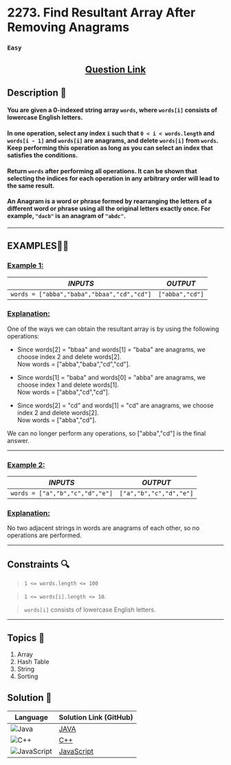 # 2273. Find Resultant Array After Removing Anagrams

### `Easy`


<h2 align="center">
<a href="https://leetcode.com/problems/find-resultant-array-after-removing-anagrams/description/"><strong>Question Link</strong></a>
</h2>


## Description 📑

#### You are given a 0-indexed string array `words`, where `words[i]` consists of lowercase English letters.

#### In one operation, select any index `i` such that `0 < i < words.length` and `words[i - 1]` and `words[i]` are anagrams, and delete `words[i]` from `words`. Keep performing this operation as long as you can select an index that satisfies the conditions.

#### Return `words` after performing all operations. It can be shown that selecting the indices for each operation in any arbitrary order will lead to the same result.

#### An Anagram is a word or phrase formed by rearranging the letters of a different word or phrase using all the original letters exactly once. For example, `"dacb"` is an anagram of `"abdc"`.

---

## **EXAMPLES**💫✨ </br>

<h3>

<ins>**Example 1**:</ins> </br>


| _INPUTS_ | _OUTPUT_ |
| :-----------: | :-----------: |
| `words = ["abba","baba","bbaa","cd","cd"]` | `["abba","cd"]` |

</h3>

<h3>
<ins>Explanation:</ins>
</h3>

One of the ways we can obtain the resultant array is by using the following operations:

- Since words[2] = "bbaa" and words[1] = "baba" are anagrams, we choose index 2 and delete words[2]. <br>
  Now words = ["abba","baba","cd","cd"]. 

- Since words[1] = "baba" and words[0] = "abba" are anagrams, we choose index 1 and delete words[1]. <br>
  Now words = ["abba","cd","cd"].

- Since words[2] = "cd" and words[1] = "cd" are anagrams, we choose index 2 and delete words[2]. <br>
  Now words = ["abba","cd"].

We can no longer perform any operations, so ["abba","cd"] is the final answer.

____
<h3>

<ins>**Example 2**:</ins> </br>

| _INPUTS_ | _OUTPUT_ |
| :-----------: | :-----------: |
| `words = ["a","b","c","d","e"]` | `["a","b","c","d","e"]` |

</h3>

<h3>
<ins>Explanation:</ins>
</h3>

No two adjacent strings in words are anagrams of each other, so no operations are performed.
___


## Constraints 🔍

> `1 <= words.length <= 100`</br>

> `1 <= words[i].length <= 10`. <br>

> `words[i]` consists of lowercase English letters.

___

## Topics 📝

1. Array
2. Hash Table
3. String 
4. Sorting


## Solution 📃

|  Language   |  Solution Link (GitHub) |
| ------------- | ------------- |
|  ![Java](https://img.shields.io/badge/java-%23ED8B00.svg?style=flat&logo=openjdk&logoColor=white)  | [JAVA](https://github.com/Purnima47/Leetcode-Solutions/blob/main/%F0%9F%9F%A2%20Easy/2273%20-%20Find%20Resultant%20Array%20After%20Removing%20Anagrams/_2273FindResultantArrayAfterRemovingAnagrams.java) |
|  ![C++](https://img.shields.io/badge/c++-%2300599C.svg?style=plastic&logo=c%2B%2B&logoColor=white)  | [C++](https://github.com/Purnima47/Leetcode-Solutions/blob/main/%F0%9F%9F%A2%20Easy/2273%20-%20Find%20Resultant%20Array%20After%20Removing%20Anagrams/_2273FindResultantArrayAfterRemovingAnagrams.cpp)  |
|  ![JavaScript](https://img.shields.io/badge/javascript-%23323330.svg?style=flat&logo=javascript&logoColor=%23F7DF1E)  | [JavaScript](https://github.com/Purnima47/Leetcode-Solutions/blob/main/%F0%9F%9F%A2%20Easy/2273%20-%20Find%20Resultant%20Array%20After%20Removing%20Anagrams/_2273FindResultantArrayAfterRemovingAnagrams.js) |
